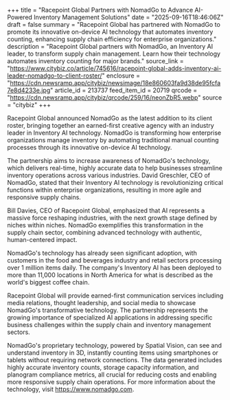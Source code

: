 +++
title = "Racepoint Global Partners with NomadGo to Advance AI-Powered Inventory Management Solutions"
date = "2025-09-16T18:46:06Z"
draft = false
summary = "Racepoint Global has partnered with NomadGo to promote its innovative on-device AI technology that automates inventory counting, enhancing supply chain efficiency for enterprise organizations."
description = "Racepoint Global partners with NomadGo, an Inventory AI leader, to transform supply chain management. Learn how their technology automates inventory counting for major brands."
source_link = "https://www.citybiz.co/article/745616/racepoint-global-adds-inventory-ai-leader-nomadgo-to-client-roster/"
enclosure = "https://cdn.newsramp.app/citybiz/newsimage/18e860603fa9d38de95fcfa7e8d4233e.jpg"
article_id = 213737
feed_item_id = 20719
qrcode = "https://cdn.newsramp.app/citybiz/qrcode/259/16/neonZbR5.webp"
source = "citybiz"
+++

<p>Racepoint Global announced NomadGo as the latest addition to its client roster, bringing together an earned-first creative agency with an industry leader in Inventory AI technology. NomadGo is transforming how enterprise organizations manage inventory by automating traditional manual counting processes through its innovative on-device AI technology.</p><p>The partnership aims to increase awareness of NomadGo's technology, which delivers real-time, highly accurate data to help businesses streamline inventory operations across various industries. David Greschler, CEO of NomadGo, stated that their Inventory AI technology is revolutionizing critical functions within enterprise organizations, resulting in more agile and responsive supply chains.</p><p>Bill Davies, CEO of Racepoint Global, emphasized that AI represents a massive force reshaping industries, with the next growth stage defined by niches within niches. NomadGo exemplifies this transformation in the supply chain sector, combining advanced technology with authentic, human-centered impact.</p><p>NomadGo's technology has already seen significant adoption, with customers in the food and beverages industry and retail sectors processing over 1 million items daily. The company's Inventory AI has been deployed to more than 11,000 locations in North America for what is described as the world's biggest coffee chain.</p><p>Racepoint Global will provide earned-first communication services including media relations, thought leadership, and social media to showcase NomadGo's transformative technology. The partnership represents the growing importance of specialized AI applications in addressing specific business challenges within the supply chain and inventory management sectors.</p><p>NomadGo's proprietary technology, powered by Spatial Vision, can see and understand inventory in 3D, instantly counting items using smartphones or tablets without requiring network connections. The data generated includes highly accurate inventory counts, storage capacity information, and planogram compliance metrics, all crucial for reducing costs and enabling more responsive supply chain operations. For more information about the technology, visit <a href="https://www.nomadgo.com" rel="nofollow" target="_blank">https://www.nomadgo.com</a>.</p>